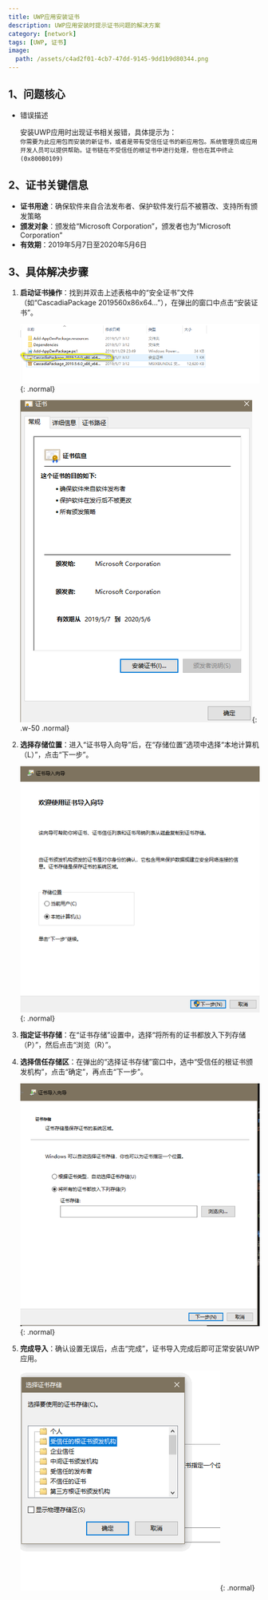 ```yaml
---
title: UWP应用安装证书
description: UWP应用安装时提示证书问题的解决方案
category: [network]
tags: [UWP, 证书]
image:
  path: /assets/c4ad2f01-4cb7-47dd-9145-9dd1b9d80344.png
---
```


## 1、问题核心

- 错误描述

  安装UWP应用时出现证书相关报错，具体提示为：  
  ​`你需要为此应用包而安装的新证书，或者是带有受信任证书的新应用包。系统管理员或应用开发人员可以提供帮助。证书链在不受信任的根证书中进行处理，但也在其中终止 (0x800B0109)`

## 2、证书关键信息

- **证书用途**：确保软件来自合法发布者、保护软件发行后不被篡改、支持所有颁发策略
- **颁发对象**：颁发给“Microsoft Corporation”，颁发者也为“Microsoft Corporation”
- **有效期**：2019年5月7日至2020年5月6日

## 3、具体解决步骤

1. **启动证书操作**：找到并双击上述表格中的“安全证书”文件（如“CascadiaPackage 2019560x86x64...”），在弹出的窗口中点击“安装证书”。

    ![image](assets/image-20250930231528-hb2ajks.png){: .normal}

    ![image](assets/image-20250930231610-8avrh3a.png){: .w-50 .normal}
2. **选择存储位置**：进入“证书导入向导”后，在“存储位置”选项中选择“本地计算机（L）”，点击“下一步”。

    ![image](assets/image-20250930231740-sn2s804.png){: .normal}
3. **指定证书存储**：在“证书存储”设置中，选择“将所有的证书都放入下列存储（P）”，然后点击“浏览（R）”。
4. **选择信任存储区**：在弹出的“选择证书存储”窗口中，选中“受信任的根证书颁发机构”，点击“确定”，再点击“下一步”。

    ![image](assets/image-20250930231922-bvj2vfg.png){: .normal}
5. **完成导入**：确认设置无误后，点击“完成”，证书导入完成后即可正常安装UWP应用。

    ![image](assets/image-20250930231938-xu4cyuy.png){: .normal}

‍
